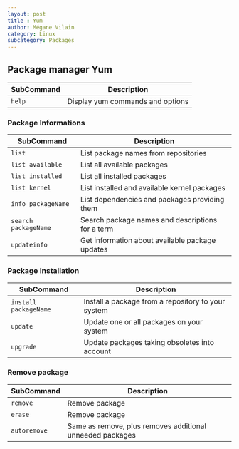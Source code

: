 ```yaml
---
layout: post
title : Yum
author: Mégane Vilain
category: Linux
subcategory: Packages
---
```


## Package manager Yum

|SubCommand|Description|
|---|---|
|`help`| Display yum commands and options|

### Package Informations

|SubCommand|Description|
|---|---|
|`list`|List package names from repositories|
|`list available`|List all available packages|
|`list installed`|List all installed packages|
|`list kernel`|List installed and available kernel packages|
|`info packageName`|List dependencies and packages providing them|
|`search packageName` |Search package names and descriptions for a term|
|`updateinfo`|Get information about available package updates|

### Package Installation 

|SubCommand|Description|
|---|---|
|`install packageName`|Install a package from a repository to your system |
|`update`|Update one or all packages on your system|
|`upgrade`| Update packages taking obsoletes into account|


### Remove package
|SubCommand|Description|
|---|---|
|`remove`|Remove package|
|`erase`|Remove package|
|`autoremove`|Same as remove, plus removes additional unneeded packages|
